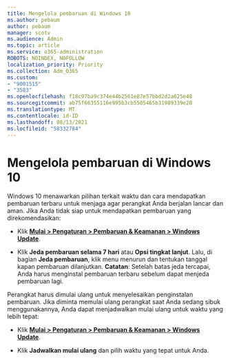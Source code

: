 ```yaml
---
title: Mengelola pembaruan di Windows 10
ms.author: pebaum
author: pebaum
manager: scotv
ms.audience: Admin
ms.topic: article
ms.service: o365-administration
ROBOTS: NOINDEX, NOFOLLOW
localization_priority: Priority
ms.collection: Adm_O365
ms.custom:
- "9001515"
- "3583"
ms.openlocfilehash: f18c97ba9c374e44b2561e87e57bbd2d2a025e48
ms.sourcegitcommit: ab75f66355116e995b3cb5505465b31989339e28
ms.translationtype: MT
ms.contentlocale: id-ID
ms.lasthandoff: 08/13/2021
ms.locfileid: "58332784"
---
```

# <a name="manage-updates-in-windows-10"></a>Mengelola pembaruan di Windows 10

Windows 10 menawarkan pilihan terkait waktu dan cara mendapatkan pembaruan terbaru untuk menjaga agar perangkat Anda berjalan lancar dan aman. Jika Anda tidak siap untuk mendapatkan pembaruan yang direkomendasikan:

- Klik **[ Mulai > Pengaturan > Pembaruan & Keamanan > Windows Update](ms-settings:windowsupdate)**.

- Klik **Jeda pembaruan selama 7 hari** atau **Opsi tingkat lanjut**. Lalu, di bagian **Jeda pembaruan**, klik menu menurun dan tentukan tanggal kapan pembaruan dilanjutkan. 
    **Catatan**: Setelah batas jeda tercapai, Anda harus menginstal pembaruan terbaru sebelum dapat menjeda pembaruan lagi.

Perangkat harus dimulai ulang untuk menyelesaikan penginstalan pembaruan. Jika diminta memulai ulang perangkat saat Anda sedang sibuk menggunakannya, Anda dapat menjadwalkan mulai ulang untuk waktu yang lebih tepat:

- Klik **[ Mulai > Pengaturan > Pembaruan & Keamanan > Windows Update](ms-settings:windowsupdate)**.

- Klik **Jadwalkan mulai ulang** dan pilih waktu yang tepat untuk Anda.
